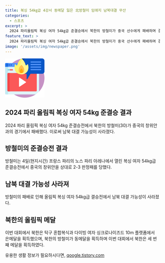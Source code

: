 ```yaml
---
title: 복싱 54㎏급 4강서 동메달 잃은 北방철미 임애지 남북대결 무산
categories:
  - 스포츠
excerpt: >
  2024 파리올림픽 복싱 여자 54㎏급 준결승에서 북한의 방철미가 중국 선수에게 패배하며 결승전 남북 대결 가능성 소실. 중국 선수의 카운터 펀치에 고전하며 2-3으로 밀린 방철미, 3라운드에서 밀려 결승 진출 실패. 임애지의 준결승 승리가 남북 선수 대결 가능성 떠올렸으나 방철미의 패배로 가능성 소멸. 북한은 이번 대회에서 3번째 메달 획들.
feature_text: >
  2024 파리올림픽 복싱 여자 54㎏급 준결승에서 북한의 방철미가 중국 선수에게 패배하며 결승전 남북 대결 가능성 소실. 중국 선수의 카운터 펀치에 고전하며 2-3으로 밀린 방철미, 3라운드에서 밀려 결승 진출 실패. 임애지의 준결승 승리가 남북 선수 대결 가능성 떠올렸으나 방철미의 패배로 가능성 소멸. 북한은 이번 대회에서 3번째 메달 획들.
image: '/assets/img/newspaper.png'
---
```


<p><img src="/assets/img/news.png" alt="rentncar 속보" /></p>

<h2 data-ke-size="size26">2024 파리 올림픽 복싱 여자 54kg 준결승 결과</h2>

<p data-ke-size="size16">2024 파리 올림픽 복싱 여자 54kg 준결승전에서 북한의 방철미(30)가 중국의 창위안과의 경기에서 패배했다. 이로써 남북 대결 가능성이 사라졌다.</p>

<h2 data-ke-size="size26">방철미의 준결승전 결과</h2>

<p data-ke-size="size16">방철미는 4일(현지시간) 프랑스 파리의 노스 파리 아레나에서 열린 복싱 여자 54kg급 준결승전에서 중국의 창위안을 상대로 2-3 판정패를 당했다.</p>

<h2 data-ke-size="size26">남북 대결 가능성 사라져</h2>

<p data-ke-size="size16">방철미의 패배로 인해 올림픽 복싱 여자 54kg급 결승전에서 남북 대결 가능성이 사라졌다.</p>

<h2 data-ke-size="size26">북한의 올림픽 메달</h2>

<p data-ke-size="size16">이번 대회에서 북한은 탁구 혼합복식과 다이빙 여자 싱크로나이즈드 10m 플랫폼에서 은메달을 획득했으며, 북한의 방철미가 동메달을 획득하며 이번 대회에서 북한은 세 번째 메달을 획득하였다.</p>
유용한 생활 정보가 필요하시다면, <a href="https://qoogle.tistory.com" rel="dofollow">qoogle.tistory.com</a>


